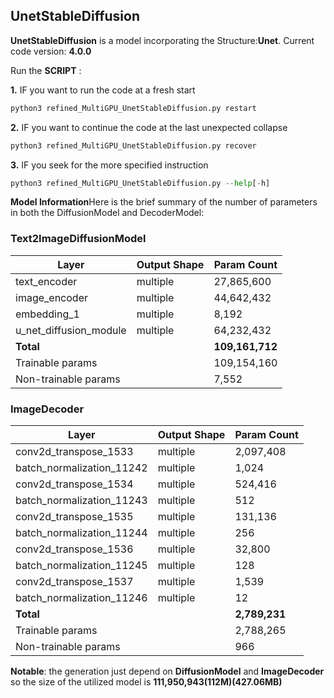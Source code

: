 ## UnetStableDiffusion

**UnetStableDiffusion** is a model incorporating the Structure:**Unet**. Current  code version: **4.0.0**

Run the **SCRIPT** : 

**1.**
IF you want to run the code at a fresh start
```python
python3 refined_MultiGPU_UnetStableDiffusion.py restart
```
**2.**
IF you want to continue the code at the last unexpected collapse
```python
python3 refined_MultiGPU_UnetStableDiffusion.py recover
```
**3.** 
IF you seek for the more specified instruction
```python
python3 refined_MultiGPU_UnetStableDiffusion.py --help[-h]
```

**Model Information**Here is the brief summary of the number of parameters in both the DiffusionModel and DecoderModel:

### Text2ImageDiffusionModel

| Layer                | Output Shape | Param Count |
|----------------------|--------------|-------------|
| text_encoder         | multiple     | 27,865,600  |
| image_encoder        | multiple     | 44,642,432  |
| embedding_1          | multiple     | 8,192       |
| u_net_diffusion_module | multiple   | 64,232,432  |
| **Total**            |              | **109,161,712** |
| Trainable params     |              | 109,154,160 |
| Non-trainable params |              | 7,552       |

### ImageDecoder

| Layer                | Output Shape | Param Count |
|----------------------|--------------|-------------|
| conv2d_transpose_1533 | multiple   | 2,097,408   |
| batch_normalization_11242 | multiple | 1,024     |
| conv2d_transpose_1534 | multiple   | 524,416     |
| batch_normalization_11243 | multiple | 512       |
| conv2d_transpose_1535 | multiple   | 131,136     |
| batch_normalization_11244 | multiple | 256       |
| conv2d_transpose_1536 | multiple   | 32,800      |
| batch_normalization_11245 | multiple | 128       |
| conv2d_transpose_1537 | multiple   | 1,539       |
| batch_normalization_11246 | multiple | 12        |
| **Total**            |              | **2,789,231** |
| Trainable params     |              | 2,788,265   |
| Non-trainable params |              | 966         |


**Notable**: the generation just depend on **DiffusionModel** and **ImageDecoder** so the size of the utilized model is **111,950,943(112M)(427.06MB)**